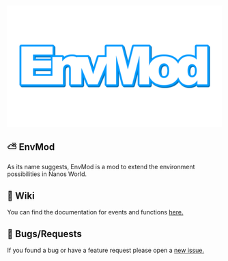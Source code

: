 ![](https://github.com/Timmy-the-nobody/EnvMod/blob/main/envmod_logo.png)

## ⛅ EnvMod
As its name suggests, EnvMod is a mod to extend the environment possibilities in Nanos World.

## 📘 Wiki
You can find the documentation for events and functions [here.][1]

## 🐛 Bugs/Requests
If you found a bug or have a feature request please open a [new issue.][2]

[1]:https://github.com/Timmy-the-nobody/EnvMod/blob/main/wiki.md
[2]:https://github.com/Timmy-the-nobody/EnvMod/issues